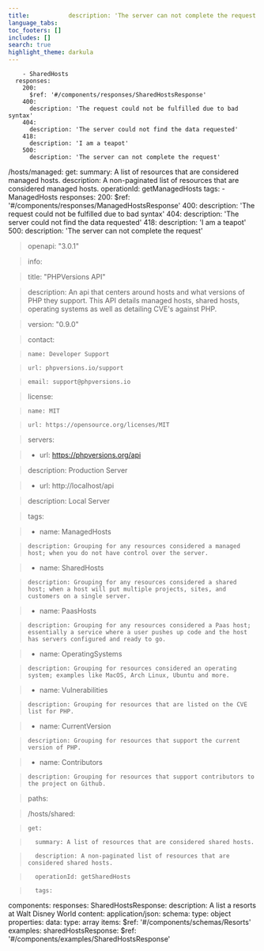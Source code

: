```yaml
---
title:           description: 'The server can not complete the request'
language_tabs:
toc_footers: []
includes: []
search: true
highlight_theme: darkula
---
```









































        - SharedHosts
      responses:
        200:
          $ref: '#/components/responses/SharedHostsResponse'
        400:
          description: 'The request could not be fulfilled due to bad syntax'
        404:
          description: 'The server could not find the data requested'
        418:
          description: 'I am a teapot'
        500:
          description: 'The server can not complete the request'
  /hosts/managed:
    get:
      summary: A list of resources that are considered managed hosts.
      description: A non-paginated list of resources that are considered managed hosts.
      operationId: getManagedHosts
      tags:
        - ManagedHosts
      responses:
        200:
          $ref: '#/components/responses/ManagedHostsResponse'
        400:
          description: 'The request could not be fulfilled due to bad syntax'
        404:
          description: 'The server could not find the data requested'
        418:
          description: 'I am a teapot'
        500:
          description: 'The server can not complete the request'

> openapi: "3.0.1"

> info:

>   title: "PHPVersions API"

>   description: An api that centers around hosts and what versions of PHP they support. This API details managed hosts, shared hosts, operating systems as well as detailing CVE's against PHP.

>   version: "0.9.0"

>   contact:

>     name: Developer Support

>     url: phpversions.io/support

>     email: support@phpversions.io

>   license:

>     name: MIT

>     url: https://opensource.org/licenses/MIT

> servers:

> - url: https://phpversions.org/api

>   description: Production Server

> - url: http://localhost/api

>   description: Local Server

> tags:

>   - name: ManagedHosts

>     description: Grouping for any resources considered a managed host; when you do not have control over the server.

>   - name: SharedHosts

>     description: Grouping for any resources considered a shared host; when a host will put multiple projects, sites, and customers on a single server.

>   - name: PaasHosts

>     description: Grouping for any resources considered a Paas host; essentially a service where a user pushes up code and the host has servers configured and ready to go.

>   - name: OperatingSystems

>     description: Grouping for resources considered an operating system; examples like MacOS, Arch Linux, Ubuntu and more.

>   - name: Vulnerabilities

>     description: Grouping for resources that are listed on the CVE list for PHP.

>   - name: CurrentVersion

>     description: Grouping for resources that support the current version of PHP.

>   - name: Contributors

>     description: Grouping for resources that support contributors to the project on Github.

> paths:

>   /hosts/shared:

>     get:

>       summary: A list of resources that are considered shared hosts.

>       description: A non-paginated list of resources that are considered shared hosts.

>       operationId: getSharedHosts

>       tags:

components:
  responses:
    SharedHostsResponse:
      description: A list a resorts at Walt Disney World
        content:
          application/json:
            schema:
              type: object
              properties:
                data:
                  type: array
                  items:
                    $ref: '#/components/schemas/Resorts'
            examples:
              sharedHostsResponse:
                $ref: '#/components/examples/SharedHostsResponse'
